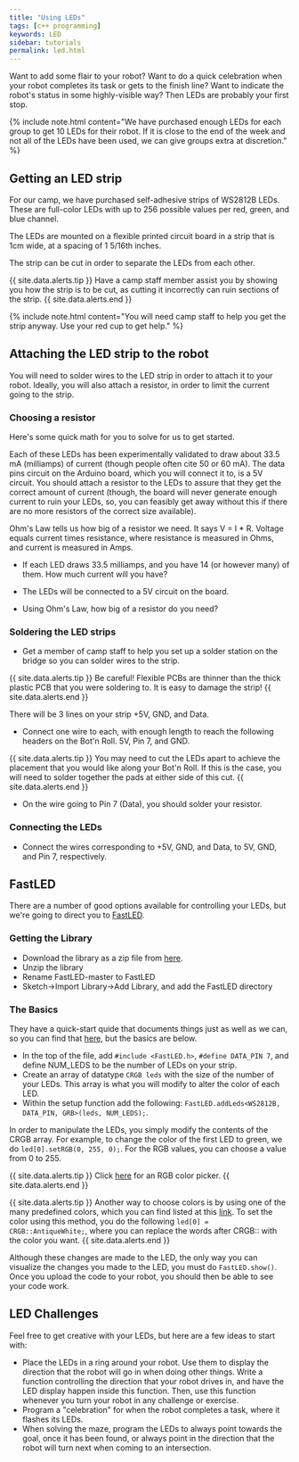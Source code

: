 ```yaml
---
title: "Using LEDs"
tags: [c++ programming]
keywords: LED
sidebar: tutorials
permalink: led.html
---
```


Want to add some flair to your robot? Want to do a quick celebration when your robot completes its task or gets to the finish line? Want to indicate the robot's status in some highly-visible way? Then LEDs are probably your first stop.

{% include note.html content="We have purchased enough LEDs for each group to get 10 LEDs for their robot. If it is close to the end of the week and not all of the LEDs have been used, we can give groups extra at discretion." %}

## Getting an LED strip

For our camp, we have purchased self-adhesive strips of WS2812B LEDs. These are full-color LEDs with up to 256 possible values per red, green, and blue channel.

The LEDs are mounted on a flexible printed circuit board in a strip that is 1cm wide, at a spacing of 1 5/16th inches.

The strip can be cut in order to separate the LEDs from each other.

{{ site.data.alerts.tip }}
Have a camp staff member assist you by showing you how the strip is to be cut, as cutting it incorrectly can ruin sections of the strip.
{{ site.data.alerts.end }}

{% include note.html content="You will need camp staff to help you get the strip anyway. Use your red cup to get help." %}

## Attaching the LED strip to the robot

You will need to solder wires to the LED strip in order to attach it to your robot. Ideally, you will also attach a resistor, in order to limit the current going to the strip.

### Choosing a resistor
Here's some quick math for you to solve for us to get started.

Each of these LEDs has been experimentally validated to draw about 33.5 mA (milliamps) of current (though people often cite 50 or 60 mA). The data pins circuit on the Arduino board, which you will connect it to, is a 5V circuit. You should attach a resistor to the LEDs to assure that they get the correct amount of current (though, the board will never generate enough current to ruin your LEDs, so, you can feasibly get away without this if there are no more resistors of the correct size available).

Ohm's Law tells us how big of a resistor we need. It says V = I * R. Voltage equals current times resistance, where resistance is measured in Ohms, and current is measured in Amps.

- If each LED draws 33.5 milliamps, and you have 14 (or however many) of them. How much current will you have?

- The LEDs will be connected to a 5V circuit on the board.

- Using Ohm's Law, how big of a resistor do you need?

### Soldering the LED strips

- Get a member of camp staff to help you set up a solder station on the bridge so you can solder wires to the strip.

{{ site.data.alerts.tip }}
Be careful! Flexible PCBs are thinner than the thick plastic PCB that you were soldering to. It is easy to damage the strip!
{{ site.data.alerts.end }}

There will be 3 lines on your strip +5V, GND, and Data.

- Connect one wire to each, with enough length to reach the following headers on the Bot'n Roll. 5V, Pin 7, and GND.

{{ site.data.alerts.tip }}
You may need to cut the LEDs apart to achieve the placement that you would like along your Bot'n Roll. If this is the case, you will need to solder together the pads at either side of this cut.
{{ site.data.alerts.end }}

- On the wire going to Pin 7 (Data), you should solder your resistor.

### Connecting the LEDs

- Connect the wires corresponding to +5V, GND, and Data, to 5V, GND, and Pin 7, respectively.

## FastLED
There are a number of good options available for controlling your LEDs, but we're going to direct you to [FastLED](http://fastled.io/).

### Getting the Library

- Download the library as a zip file from [here](https://github.com/FastLED/FastLED/archive/master.zip).
- Unzip the library
- Rename FastLED-master to FastLED
- Sketch->Import Library->Add Library, and add the FastLED directory

### The Basics
They have a quick-start quide that documents things just as well as we can, so you can find that [here](https://github.com/FastLED/FastLED/wiki/Basic-usage), but the basics are below.

- In the top of the file, add `#include <FastLED.h>`, `#define DATA_PIN 7`, and define NUM_LEDS to be the number of LEDs on your strip.
- Create an array of datatype `CRGB leds` with the size of the number of your LEDs. This array is what you will modify to alter the color of each LED. 
- Within the setup function add the following: `FastLED.addLeds<WS2812B, DATA_PIN, GRB>(leds, NUM_LEDS);`. 

In order to manipulate the LEDs, you simply modify the contents of the CRGB array. For example, to change the color of the first LED to green, we do `led[0].setRGB(0, 255, 0);`. For the RGB values, you can choose a value from 0 to 255.

{{ site.data.alerts.tip }}
Click [here](https://www.w3schools.com/colors/colors_rgb.asp) for an RGB color picker.
{{ site.data.alerts.end }}

{{ site.data.alerts.tip }}
Another way to choose colors is by using one of the many predefined colors, which you can find listed at this [link](https://docs.google.com/document/d/1QY85vLz8qK-xxumCuDploXaDOspO0OfxWeie8CQJsLI/pub). To set the color using this method, you do the following `led[0] = CRGB::AntiqueWhite;`, where you can replace the words after CRGB:: with the color you want.
{{ site.data.alerts.end }}

Although these changes are made to the LED, the only way you can visualize the changes you made to the LED, you must do `FastLED.show()`. Once you upload the code to your robot, you should then be able to see your code work.

## LED Challenges

Feel free to get creative with your LEDs, but here are a few ideas to start with:

- Place the LEDs in a ring around your robot. Use them to display the direction that the robot will go in when doing other things. Write a function controlling the direction that your robot drives in, and have the LED display happen inside this function. Then, use this function whenever you turn your robot in any challenge or exercise.
- Program a "celebration" for when the robot completes a task, where it flashes its LEDs.
- When solving the maze, program the LEDs to always point towards the goal, once it has been found, or always point in the direction that the robot will turn next when coming to an intersection.

